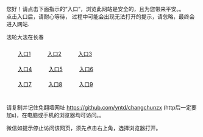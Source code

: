 您好！请点击下面指示的“入口”，浏览此网站是安全的，且为您带来平安。。 <br/>
点击入口后，请耐心等待， 过程中可能会出现无法打开的提示，请忽略，最终会进入网站. </br>

法轮大法在长春<br/>
<div style="padding:10px"><a style="margin:20px" target="_blank" href="https://dszykpkcade4r.cloudfront.net/2Qpsp?oukbc" id="ccLink1" rel="nofollow">入口1</a> <a target="_blank" style="margin:20px" href="https://d2jvlwrb61xv8t.cloudfront.net/2Qpsp?txivwk" id="ccLink2" rel="nofollow">入口2</a> <a style="margin:20px" target="_blank" href="https://d3innnkp73svp3.cloudfront.net/2Qpsp?njjuwzzv" id="ccLink3" rel="nofollow">入口3</a></div>

<div style="padding:10px" ><a style="margin:20px" target="_blank" href="https://dszykpkcade4r.cloudfront.net/2Qpsp?oukbc" id="ccLink4" rel="nofollow">入口4</a> <a style="margin:20px" href="https://d2jvlwrb61xv8t.cloudfront.net/2Qpsp?txivwk" target="_blank" id="ccLink5" rel="nofollow">入口5</a> <a style="margin:20px" href="https://d3innnkp73svp3.cloudfront.net/2Qpsp?njjuwzzv" target="_blank" id="ccLink6" rel="nofollow">入口6</a></div>

<div style="padding:10px"><a style="margin:20px" target="_blank" href="https://dszykpkcade4r.cloudfront.net/2Qpsp?oukbc" id="ccLink7" rel="nofollow">入口7</a> <a style="margin:20px" href="https://d2jvlwrb61xv8t.cloudfront.net/2Qpsp?txivwk" target="_blank" id="ccLink8" rel="nofollow">入口8</a> <a style="margin:20px" target="_blank" href="https://d3innnkp73svp3.cloudfront.net/2Qpsp?njjuwzzv" id="ccLink9" rel="nofollow">入口9</a></div>

<br/>



请复制并记住免翻墙网址 https://github.com/yntd/changchunzx (http后一定要加s)，在电脑或手机的浏览器均可访问。。<br/>

微信如提示停止访问该网页，须先点击右上角，选择浏览器打开。
